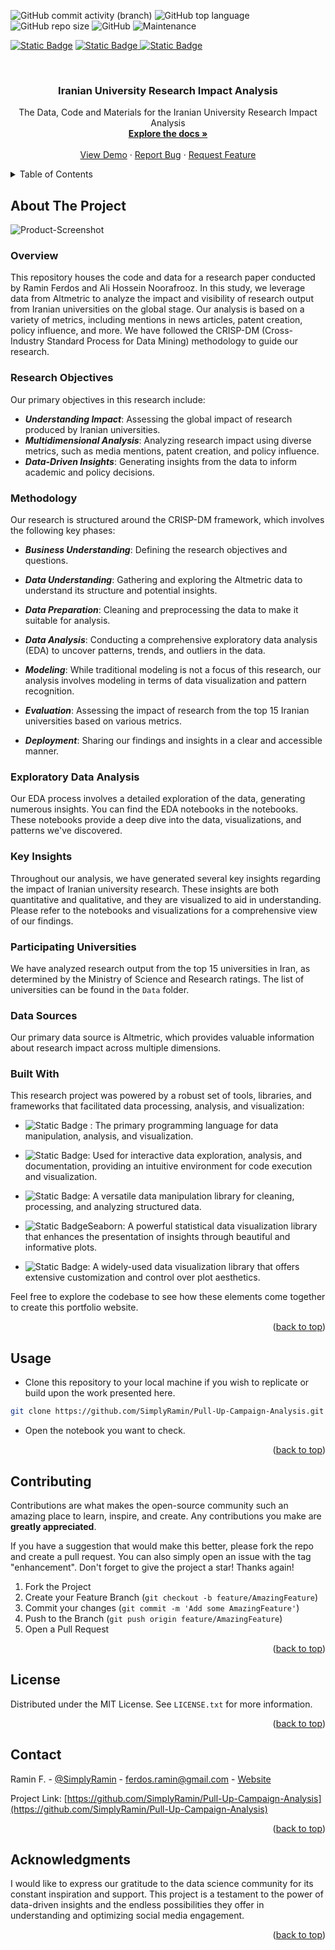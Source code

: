 <!-- PROJECT SHIELDS -->
![GitHub commit activity (branch)](https://img.shields.io/github/commit-activity/t/SimplyRamin/Pull-Up-Campaign-Analysis)
![GitHub top language](https://img.shields.io/github/languages/top/SimplyRamin/Pull-Up-Campaign-Analysis?logo=html5)
![GitHub repo size](https://img.shields.io/github/repo-size/SimplyRamin/Pull-Up-Campaign-Analysis)
![GitHub](https://img.shields.io/github/license/SimplyRamin/Pull-Up-Campaign-Analysis)
![Maintenance](https://img.shields.io/maintenance/no/2023)

[![Static Badge](https://img.shields.io/badge/Ramin%20F.-%230A66C2?style=for-the-badge&logo=linkedin)](https://www.linkedin.com/in/raminferdos/)
[![Static Badge](https://img.shields.io/badge/ferdos.ramin%40gmail.com-%23fefefe?style=for-the-badge&logo=gmail)
](mailto:ferdos.ramin@gmail.com)
[![Static Badge](https://img.shields.io/badge/Visit%20My%20Personal%20Portfolio-%23092540?style=for-the-badge)](https://Pull-Up-Campaign-Analysis/)

<!-- PROJECT LOGO -->
<br />
<div align="center" id=readme-top>
  <h3 align="center">Iranian University Research Impact Analysis</h3>

  <p align="center">
    The Data, Code and Materials for the Iranian University Research Impact Analysis
    <br />
    <a href="https://github.com/SimplyRamin/Pull-Up-Campaign-Analysis"><strong>Explore the docs »</strong></a>
    <br />
    <br />
    <a href="https://github.com/SimplyRamin/Pull-Up-Campaign-Analysis">View Demo</a>
    ·
    <a href="https://github.com/SimplyRamin/Pull-Up-Campaign-Analysis/issues">Report Bug</a>
    ·
    <a href="https://github.com/SimplyRamin/Pull-Up-Campaign-Analysis/issues">Request Feature</a>
  </p>
</div>



<!-- TABLE OF CONTENTS -->
<details>
  <summary>Table of Contents</summary>
  <ol>
    <li>
      <a href="#about-the-project">About The Project</a>
      <ul>
        <li><a href="#overview">Overview</a></li>
        <li><a href="#methodology">Methodology</a></li>
        <li><a href="#exploratory-data-analysis">Exploratory Data Analysis</a></li>
        <li><a href="#key-insights">Key Insights</a></li>
        <li><a href="#participating-universities">Participating Universities</a></li>
        <li><a href="#data-sources">Data Sources</a></li>
        <li><a href="#built-with">Built With</a></li>
      </ul>
    </li>
    <li><a href="#usage">Usage</a></li>
    <li><a href="#contributing">Contributing</a></li>
    <li><a href="#license">License</a></li>
    <li><a href="#contact">Contact</a></li>
    <li><a href="#acknowledgments">Acknowledgments</a></li>
  </ol>
</details>


<!-- ABOUT THE PROJECT -->
## About The Project

![Product-Screenshot](images/output.png)

### Overview

This repository houses the code and data for a research paper conducted by Ramin Ferdos and Ali Hossein Noorafrooz. In this study, we leverage data from Altmetric to analyze the impact and visibility of research output from Iranian universities on the global stage. Our analysis is based on a variety of metrics, including mentions in news articles, patent creation, policy influence, and more. We have followed the CRISP-DM (Cross-Industry Standard Process for Data Mining) methodology to guide our research.

### Research Objectives
Our primary objectives in this research include:

- ***Understanding Impact***: Assessing the global impact of research produced by Iranian universities.
- ***Multidimensional Analysis***: Analyzing research impact using diverse metrics, such as media mentions, patent creation, and policy influence.
- ***Data-Driven Insights***: Generating insights from the data to inform academic and policy decisions.

### Methodology

Our research is structured around the CRISP-DM framework, which involves the following key phases:

- ***Business Understanding***: Defining the research objectives and questions.

- ***Data Understanding***: Gathering and exploring the Altmetric data to understand its structure and potential insights.

- ***Data Preparation***: Cleaning and preprocessing the data to make it suitable for analysis.

- ***Data Analysis***: Conducting a comprehensive exploratory data analysis (EDA) to uncover patterns, trends, and outliers in the data.

- ***Modeling***: While traditional modeling is not a focus of this research, our analysis involves modeling in terms of data visualization and pattern recognition.

- ***Evaluation***: Assessing the impact of research from the top 15 Iranian universities based on various metrics.

- ***Deployment***: Sharing our findings and insights in a clear and accessible manner.

### Exploratory Data Analysis
Our EDA process involves a detailed exploration of the data, generating numerous insights. You can find the EDA notebooks in the notebooks. These notebooks provide a deep dive into the data, visualizations, and patterns we've discovered.

### Key Insights
Throughout our analysis, we have generated several key insights regarding the impact of Iranian university research. These insights are both quantitative and qualitative, and they are visualized to aid in understanding. Please refer to the notebooks and visualizations for a comprehensive view of our findings.

### Participating Universities
We have analyzed research output from the top 15 universities in Iran, as determined by the Ministry of Science and Research ratings. The list of universities can be found in the `Data` folder.

### Data Sources
Our primary data source is Altmetric, which provides valuable information about research impact across multiple dimensions.

### Built With

This research project was powered by a robust set of tools, libraries, and frameworks that facilitated data processing, analysis, and visualization:

- ![Static Badge](https://img.shields.io/badge/Python-%23fafafa?style=flat&logo=python&logoColor=%231572B6)
: The primary programming language for data manipulation, analysis, and visualization.

- ![Static Badge](https://img.shields.io/badge/Jupyter_Notebooks-%23fafafa?style=flat&logo=jupyter&logoColor=%231572B6): Used for interactive data exploration, analysis, and documentation, providing an intuitive environment for code execution and visualization.

- ![Static Badge](https://img.shields.io/badge/Pandas-%23fafafa?style=flat&logo=pandas&logoColor=%231572B6): A versatile data manipulation library for cleaning, processing, and analyzing structured data.

- ![Static Badge](https://img.shields.io/badge/Seaborn-%23fafafa?style=flat&logo=seaborn&logoColor=%231572B6)Seaborn: A powerful statistical data visualization library that enhances the presentation of insights through beautiful and informative plots.

- ![Static Badge](https://img.shields.io/badge/Matplotlib-%23fafafa?style=flat&logo=matplotlib&logoColor=%231572B6): A widely-used data visualization library that offers extensive customization and control over plot aesthetics.

Feel free to explore the codebase to see how these elements come together to create this portfolio website.

<p align="right">(<a href="#readme-top">back to top</a>)</p>

<!-- HOW TO USE THIS REPOSITORY -->
## Usage
- Clone this repository to your local machine if you wish to replicate or build upon the work presented here.
```bash
git clone https://github.com/SimplyRamin/Pull-Up-Campaign-Analysis.git
```

- Open the notebook you want to check.

<p align="right">(<a href="#readme-top">back to top</a>)</p>

<!-- CONTRIBUTING -->
## Contributing

Contributions are what makes the open-source community such an amazing place to learn, inspire, and create. Any contributions you make are **greatly appreciated**.

If you have a suggestion that would make this better, please fork the repo and create a pull request. You can also simply open an issue with the tag "enhancement".
Don't forget to give the project a star! Thanks again!

1. Fork the Project
2. Create your Feature Branch (`git checkout -b feature/AmazingFeature`)
3. Commit your changes (`git commit -m 'Add some AmazingFeature'`)
4. Push to the Branch (`git push origin feature/AmazingFeature`)
5. Open a Pull Request

<p align="right">(<a href="#readme-top">back to top</a>)</p>


<!-- LICENSE -->
## License

Distributed under the MIT License. See `LICENSE.txt` for more information.

<p align="right">(<a href="#readme-top">back to top</a>)</p>


<!-- CONTACT -->
## Contact

Ramin F. - [@SimplyRamin](https://www.linkedin.com/in/raminferdos/) - ferdos.ramin@gmail.com - [Website](https://Pull-Up-Campaign-Analysis)

Project Link: [https://github.com/SimplyRamin/Pull-Up-Campaign-Analysis](https://github.com/SimplyRamin/Pull-Up-Campaign-Analysis)

<p align="right">(<a href="#readme-top">back to top</a>)</p>


<!-- ACKNOWLEDGMENTS -->
## Acknowledgments

I would like to express our gratitude to the data science community for its constant inspiration and support. This project is a testament to the power of data-driven insights and the endless possibilities they offer in understanding and optimizing social media engagement.

<p align="right">(<a href="#readme-top">back to top</a>)</p>